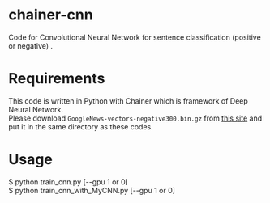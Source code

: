 # chainer-cnn
Code for Convolutional Neural Network for sentence classification (positive or negative) .  

# Requirements
This code is written in Python with Chainer which is framework of Deep Neural Network.  
Please download `GoogleNews-vectors-negative300.bin.gz` from [this site](https://code.google.com/archive/p/word2vec/) and put it in the same directory as these codes.  

# Usage
  $ python train_cnn.py [--gpu 1 or 0]   
  $ python train_cnn_with_MyCNN.py [--gpu 1 or 0]
